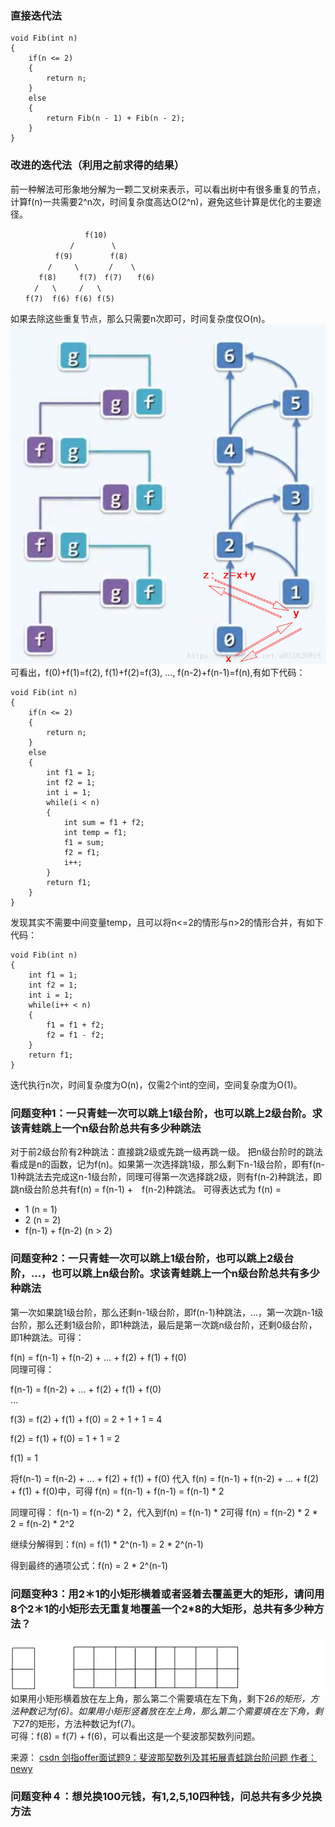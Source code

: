 

### 直接迭代法
    void Fib(int n)
    {
        if(n <= 2)
        {
            return n;
        }
        else
        {
            return Fib(n - 1) + Fib(n - 2);
        }
    }


### 改进的迭代法（利用之前求得的结果）
前一种解法可形象地分解为一颗二叉树来表示，可以看出树中有很多重复的节点，计算f(n)一共需要2^n次，时间复杂度高达O(2^n)，避免这些计算是优化的主要途径。　　

    　　　　　　　　　　f(10)　　
    　　　　　　　　/　　　　　\　　
    　　　　　　f(9)　　　　　f(8)　　
    　　　　　/　　　\　　　　/    \　　
       　　f(8)     f(7)　f(7)　　f(6)　　
      　　/   \     /   \　　
    　　f(7)  f(6) f(6) f(5)　　

如果去除这些重复节点，那么只需要n次即可，时间复杂度仅O(n)。
![Avatar](./pictures/Fib求和.jpg)
可看出，f(0)+f(1)=f(2), f(1)+f(2)=f(3), ..., f(n-2)+f(n-1)=f(n),有如下代码：

    void Fib(int n)
    {
        if(n <= 2)
        {
            return n;
        }
        else
        {
            int f1 = 1;
            int f2 = 1;
            int i = 1;
            while(i < n)
            {
                int sum = f1 + f2;
                int temp = f1;
                f1 = sum;
                f2 = f1;
                i++;
            }
            return f1;
        }
    }

发现其实不需要中间变量temp，且可以将n<=2的情形与n>2的情形合并，有如下代码：

    void Fib(int n)
    {
        int f1 = 1;
        int f2 = 1;
        int i = 1;
        while(i++ < n)
        {
            f1 = f1 + f2;
            f2 = f1 - f2;
        }
        return f1;
    }
迭代执行n次，时间复杂度为O(n)，仅需2个int的空间，空间复杂度为O(1)。


### 问题变种1：一只青蛙一次可以跳上1级台阶，也可以跳上2级台阶。求该青蛙跳上一个n级台阶总共有多少种跳法

对于前2级台阶有2种跳法：直接跳2级或先跳一级再跳一级。
把n级台阶时的跳法看成是n的函数，记为f(n)。如果第一次选择跳1级，那么剩下n-1级台阶，即有f(n-1)种跳法去完成这n-1级台阶，同理可得第一次选择跳2级，则有f(n-2)种跳法，即跳n级台阶总共有f(n) = f(n-1) +　f(n-2)种跳法。
可得表达式为
f(n) = 
- 1               (n = 1)
- 2               (n = 2)
- f(n-1) + f(n-2) (n > 2)

### 问题变种2：一只青蛙一次可以跳上1级台阶，也可以跳上2级台阶，...，也可以跳上n级台阶。求该青蛙跳上一个n级台阶总共有多少种跳法

第一次如果跳1级台阶，那么还剩n-1级台阶，即f(n-1)种跳法，...，第一次跳n-1级台阶，那么还剩1级台阶，即1种跳法，最后是第一次跳n级台阶，还剩0级台阶，即1种跳法。可得：  

f(n) = f(n-1) + f(n-2) + ... + f(2) + f(1) + f(0)  
同理可得：  

f(n-1) =        f(n-2) + ... + f(2) + f(1) + f(0)  
...  

f(3) = f(2) + f(1) + f(0) = 2 + 1 + 1 = 4  

f(2) =        f(1) + f(0) =     1 + 1 = 2  

f(1) = 1  

将f(n-1) = f(n-2) + ... + f(2) + f(1) + f(0) 代入
f(n) = f(n-1) + f(n-2) + ... + f(2) + f(1) + f(0)中，可得
f(n) = f(n-1) + f(n-1) = f(n-1) * 2

同理可得：
f(n-1) = f(n-2) * 2，代入到f(n) = f(n-1) * 2可得 f(n) = f(n-2) * 2 * 2 = f(n-2) * 2^2  

继续分解得到：f(n) = f(1) * 2^(n-1) = 2 * 2^(n-1)  

得到最终的通项公式：f(n) = 2 * 2^(n-1)

### 问题变种3：用2＊1的小矩形横着或者竖着去覆盖更大的矩形，请问用8个2＊1的小矩形去无重复地覆盖一个2*8的大矩形，总共有多少种方法？
![Avatar](./pictures/斐波那契变种问题矩形填空.png)
如果用小矩形横着放在左上角，那么第二个需要填在左下角，剩下2*6的矩形，方法种数记为f(6)。如果用小矩形竖着放在左上角，那么第二个需要填在左下角，剩下2*7的矩形，方法种数记为f(7)。  
可得：f(8) = f(7) + f(6)，可以看出这是一个斐波那契数列问题。

来源：
[csdn 剑指offer面试题9：斐波那契数列及其拓展青蛙跳台阶问题 作者：newy](https://blog.csdn.net/qq_33958946/article/details/84557018)

### 问题变种４：想兑换100元钱，有1,2,5,10四种钱，问总共有多少兑换方法